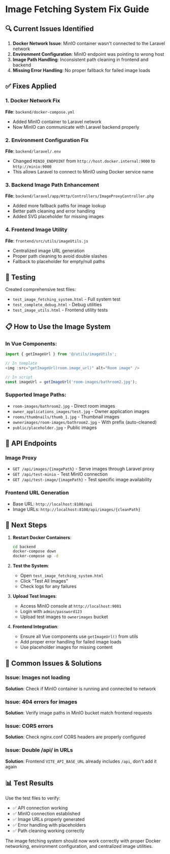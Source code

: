 # Image Fetching System Fix Guide

## 🔍 Current Issues Identified

1. **Docker Network Issue**: MinIO container wasn't connected to the Laravel network
2. **Environment Configuration**: MinIO endpoint was pointing to wrong host
3. **Image Path Handling**: Inconsistent path cleaning in frontend and backend
4. **Missing Error Handling**: No proper fallback for failed image loads

## ✅ Fixes Applied

### 1. Docker Network Fix
**File**: `backend/docker-compose.yml`
- Added MinIO container to Laravel network
- Now MinIO can communicate with Laravel backend properly

### 2. Environment Configuration Fix  
**File**: `backend/laravel/.env`
- Changed `MINIO_ENDPOINT` from `http://host.docker.internal:9000` to `http://minio:9000`
- This allows Laravel to connect to MinIO using Docker service name

### 3. Backend Image Path Enhancement
**File**: `backend/laravel/app/Http/Controllers/ImageProxyController.php`
- Added more fallback paths for image lookup
- Better path cleaning and error handling
- Added SVG placeholder for missing images

### 4. Frontend Image Utility
**File**: `frontend/src/utils/imageUtils.js`
- Centralized image URL generation
- Proper path cleaning to avoid double slashes
- Fallback to placeholder for empty/null paths

## 🧪 Testing

Created comprehensive test files:
- `test_image_fetching_system.html` - Full system test
- `test_complete_debug.html` - Debug utilities
- `test_image_utils.html` - Frontend utility tests

## 📋 How to Use the Image System

### In Vue Components:
```javascript
import { getImageUrl } from '@/utils/imageUtils';

// In template
<img :src="getImageUrl(room.image_url)" alt="Room image" />

// In script
const imageUrl = getImageUrl('room-images/bathroom2.jpg');
```

### Supported Image Paths:
- `room-images/bathroom2.jpg` - Direct room images
- `owner_applications_images/test.jpg` - Owner application images  
- `rooms/thumbnails/thumb_1.jpg` - Thumbnail images
- `ownerimages/room-images/bathroom2.jpg` - With prefix (auto-cleaned)
- `public/placeholder.jpg` - Public images

## 🔧 API Endpoints

### Image Proxy
- `GET /api/images/{imagePath}` - Serve images through Laravel proxy
- `GET /api/test-minio` - Test MinIO connection
- `GET /api/test-image/{imagePath}` - Test specific image availability

### Frontend URL Generation
- Base URL: `http://localhost:8100/api`
- Image URLs: `http://localhost:8100/api/images/{cleanPath}`

## 🚀 Next Steps

1. **Restart Docker Containers**:
   ```bash
   cd backend
   docker-compose down
   docker-compose up -d
   ```

2. **Test the System**:
   - Open `test_image_fetching_system.html`
   - Click "Test All Images"
   - Check logs for any failures

3. **Upload Test Images**:
   - Access MinIO console at `http://localhost:9001`
   - Login with `admin/password123`
   - Upload test images to `ownerimages` bucket

4. **Frontend Integration**:
   - Ensure all Vue components use `getImageUrl()` from utils
   - Add proper error handling for failed image loads
   - Use placeholder images for missing content

## 🐛 Common Issues & Solutions

### Issue: Images not loading
**Solution**: Check if MinIO container is running and connected to network

### Issue: 404 errors for images
**Solution**: Verify image paths in MinIO bucket match frontend requests

### Issue: CORS errors
**Solution**: Check nginx.conf CORS headers are properly configured

### Issue: Double /api/ in URLs
**Solution**: Frontend `VITE_API_BASE_URL` already includes `/api`, don't add it again

## 📊 Test Results
Use the test files to verify:
- ✅ API connection working
- ✅ MinIO connection established  
- ✅ Image URLs properly generated
- ✅ Error handling with placeholders
- ✅ Path cleaning working correctly

The image fetching system should now work correctly with proper Docker networking, environment configuration, and centralized image utilities.
